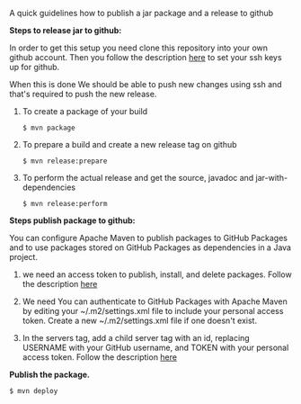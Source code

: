 A quick guidelines  how to publish a jar package and a release to github

**Steps to release jar to github:**

In order to get this setup you need clone this repository into your own github account. Then you follow the description [here](https://docs.github.com/en/authentication/connecting-to-github-with-ssh/generating-a-new-ssh-key-and-adding-it-to-the-ssh-agent) to set your ssh keys up for github.

When this is done We should be able to push new changes using ssh and that's required to push the new release.

1. To create a package of your build

    `$ mvn package`

2. To prepare a build and create a new release tag on github

   `$ mvn release:prepare`

3. To perform the actual release and get the source, javadoc and jar-with-dependencies

   `$ mvn release:perform`


**Steps publish package to github:** 

You can configure Apache Maven to publish packages to GitHub Packages and to use packages stored on GitHub Packages as dependencies in a Java project.
1. we need  an access token to publish, install, and delete packages. Follow the description [here](https://docs.github.com/en/packages/working-with-a-github-packages-registry/working-with-the-apache-maven-registry#authenticating-to-github-packages)

2. We need You can authenticate to GitHub Packages with Apache Maven by editing your ~/.m2/settings.xml file to include your personal access token. Create a new ~/.m2/settings.xml file if one doesn't exist.

3. In the servers tag, add a child server tag with an id, replacing USERNAME with your GitHub username, and TOKEN with your personal access token.
   Follow the description [here](https://docs.github.com/en/packages/working-with-a-github-packages-registry/working-with-the-apache-maven-registry#authenticating-to-github-packages)

**Publish the package.**

`$ mvn deploy`
